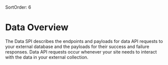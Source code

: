 SortOrder: 6
# Data Overview
The Data SPI describes the endpoints and payloads for data API requests to your external database and the payloads for their success and failure responses. Data API requests occur whenever your site needs to interact with the data in your external collection.

